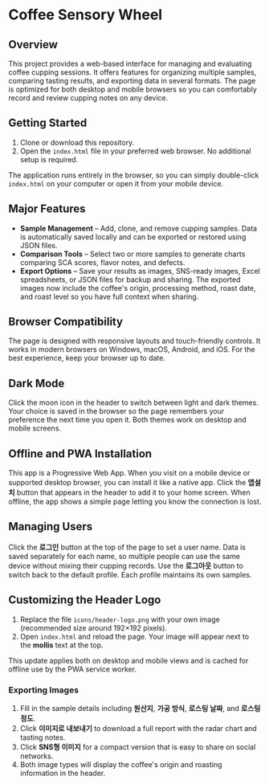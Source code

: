 # Coffee Sensory Wheel

## Overview

This project provides a web-based interface for managing and evaluating coffee cupping sessions. It offers features for organizing multiple samples, comparing tasting results, and exporting data in several formats. The page is optimized for both desktop and mobile browsers so you can comfortably record and review cupping notes on any device.

## Getting Started

1. Clone or download this repository.
2. Open the `index.html` file in your preferred web browser. No additional setup is required.

The application runs entirely in the browser, so you can simply double-click `index.html` on your computer or open it from your mobile device.

## Major Features

- **Sample Management** – Add, clone, and remove cupping samples. Data is automatically saved locally and can be exported or restored using JSON files.
- **Comparison Tools** – Select two or more samples to generate charts comparing SCA scores, flavor notes, and defects.
- **Export Options** – Save your results as images, SNS-ready images, Excel spreadsheets, or JSON files for backup and sharing. The exported images now include the coffee's origin, processing method, roast date, and roast level so you have full context when sharing.

## Browser Compatibility

The page is designed with responsive layouts and touch-friendly controls. It works in modern browsers on Windows, macOS, Android, and iOS. For the best experience, keep your browser up to date.

## Dark Mode

Click the moon icon in the header to switch between light and dark themes. Your choice is saved in the browser so the page remembers your preference the next time you open it. Both themes work on desktop and mobile screens.

## Offline and PWA Installation

This app is a Progressive Web App. When you visit on a mobile device or supported desktop browser, you can install it like a native app. Click the **앱설치** button that appears in the header to add it to your home screen. When offline, the app shows a simple page letting you know the connection is lost.

## Managing Users

Click the **로그인** button at the top of the page to set a user name. Data is saved separately for each name, so multiple people can use the same device without mixing their cupping records. Use the **로그아웃** button to switch back to the default profile. Each profile maintains its own samples.

## Customizing the Header Logo

1. Replace the file `icons/header-logo.png` with your own image (recommended size around 192×192 pixels).
2. Open `index.html` and reload the page. Your image will appear next to the **mollis** text at the top.

This update applies both on desktop and mobile views and is cached for offline use by the PWA service worker.

### Exporting Images

1. Fill in the sample details including **원산지**, **가공 방식**, **로스팅 날짜**, and **로스팅 정도**.
2. Click **이미지로 내보내기** to download a full report with the radar chart and tasting notes.
3. Click **SNS형 이미지** for a compact version that is easy to share on social networks.
4. Both image types will display the coffee's origin and roasting information in the header.
